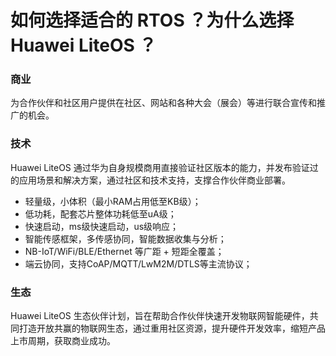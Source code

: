 # 如何选择适合的 RTOS ？为什么选择 Huawei LiteOS ？

### 商业

为合作伙伴和社区用户提供在社区、网站和各种大会（展会）等进行联合宣传和推广的机会。

### 技术

Huawei LiteOS 通过华为自身规模商用直接验证社区版本的能力，并发布验证过的应用场景和解决方案，通过社区和技术支持，支撑合作伙伴商业部署。

- 轻量级，小体积（最小RAM占用低至KB级）；
- 低功耗，配套芯片整体功耗低至uA级；
- 快速启动，ms级快速启动，us级响应；
- 智能传感框架，多传感协同，智能数据收集与分析；
- NB-IoT/WiFi/BLE/Ethernet 等广距 + 短距全覆盖；
- 端云协同，支持CoAP/MQTT/LwM2M/DTLS等主流协议；

### 生态

Huawei LiteOS 生态伙伴计划，旨在帮助合作伙伴快速开发物联网智能硬件，共同打造开放共赢的物联网生态，通过重用社区资源，提升硬件开发效率，缩短产品上市周期，获取商业成功。